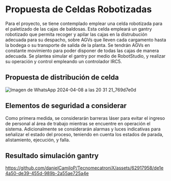# Propuesta de Celdas Robotizadas
Para el proyecto, se tiene contemplado emplear una celda robotizada para el paletizado de las cajas de baldosas. Esta celda empleará un gantry robotizado que permita recoger y apilar las cajas en la distrubución adecuada para su despacho, sobre AGVs que lleven cada cargamento hasta la bodega o su transporte de salida de la planta. Se tendrán AGVs en constante movimiento para poder disponer de todas las cajas de manera adecuada. Se plantea simular el gantry por medio de RobotStudio, y realizar su operación y control empleando un controlador IRC5. 

## Propuesta de distribución de celda
![Imagen de WhatsApp 2024-04-08 a las 20 31 21_769d7e0d](https://github.com/danielCamiloP/TecnomecatroniX/assets/37418973/fc20e56e-3ba1-4ecc-872b-64ce2e8bbdcf)

## Elementos de seguridad a considerar
Como primera medida, se considerarán barreras láser para evitar el ingreso de personal al área de trabajo mientras se encuentre en operación el sistema. Adicionalmente se considerarán alarmas y luces indicativas para señalizar el estado del proceso, teniendo en cuenta los estados de parada, alistamiento, ejecución, y falla. 


## Resultado simulación gantry 

[//]: <> (https://github.com/danielCamiloP/TecnomecatroniX/assets/62917958/44545cdb-1ea5-4128-8c42-93de2d60c29e)



https://github.com/danielCamiloP/TecnomecatroniX/assets/62917958/de1e4a50-de39-455d-989b-2a55ae725a4e

